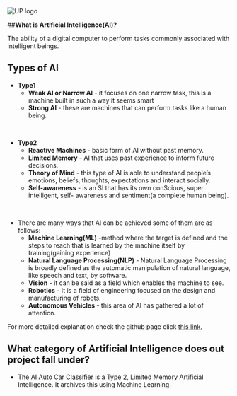 <img src="https://cs.up.ac.za/static/images/headerUP.jpg" alt="UP logo">


##**What is Artificial Intelligence(AI)?**

The ability of a digital computer to perform tasks commonly associated with intelligent beings.

## **Types of AI**
- **Type1**
  - **Weak AI or Narrow AI**  - it focuses on one narrow task, this is a machine built in such a way it seems smart
  - **Strong AI** - these are machines that can perform tasks like a human being.

<br>

- **Type2**
  - **Reactive Machines** - basic form of AI without past memory.
  - **Limited Memory** - AI that uses past experience to inform future decisions. 
  - **Theory of Mind** - this type of AI is able to understand people’s emotions, beliefs, thoughts, expectations and interact socially.
  - **Self-awareness** - is an SI that has its own conScious, super intelligent, self- awareness and sentiment(a complete human being).

<br>

- There are many ways that AI can be achieved some of them are as follows:
  - **Machine Learning(ML)** -method where the target is defined and the steps to reach that is learned by the machine itself by training(gaining experience)
  - **Natural Language Processing(NLP)** - Natural Language Processing is broadly defined as the automatic manipulation of natural language, like speech and text, by software.
  - **Vision** - it can be said as a field which enables the machine to see.
  - **Robotics** - It is a field of engineering focused on the design and manufacturing  of robots.
  - **Autonomous Vehicles** - this area of AI has gathered a lot of attention.

For more detailed explanation check the github page click [this link.](https://github.com/cos301-2019-se/AI-Auto-Car-Classifier/blob/updates/documents/ai%20documentation/AI%20Document.pdf)
<br>

## **What category of Artificial Intelligence does out project fall under?**
 - The AI Auto Car Classifier is a Type 2, Limited Memory Artificial Intelligence. It archives this using Machine Learning.
<br>

